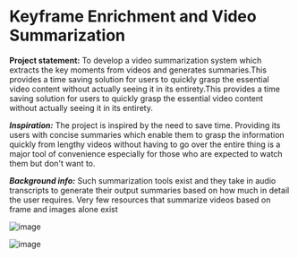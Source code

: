 # Keyframe Enrichment and Video Summarization
**Project statement:** To develop a video summarization system which extracts  the key moments from videos and generates summaries.This provides a time  saving solution for users to quickly grasp the essential video content without  actually seeing it in its entirety.This provides a time saving solution for users to quickly grasp the essential video content without actually seeing it in its entirety. 

**_Inspiration:_** The project is inspired by the need to save time. Providing its users with concise 
summaries which enable them to grasp the information quickly from lengthy videos without 
having to go over the entire thing is a major tool of convenience especially for those who are 
expected to watch them but don't want to. 
 
**_Background info:_** Such summarization tools exist and they take in audio transcripts to generate 
their output summaries based on how much in detail the user requires. Very few resources that 
summarize videos based on frame and images alone exist

![image](https://github.com/ninadshetty4446/videozz/assets/123304741/54d32067-c63d-4e35-8381-5b2af9a5446a)


![image](https://github.com/ninadshetty4446/videozz/assets/123304741/c5bcc10d-82cf-456e-b9f9-3283e30e6607)
